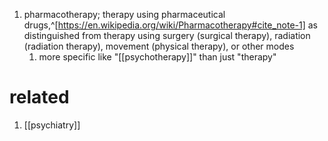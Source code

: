 1. pharmacotherapy; therapy using pharmaceutical drugs,^[https://en.wikipedia.org/wiki/Pharmacotherapy#cite_note-1] as distinguished from therapy using surgery (surgical therapy), radiation (radiation therapy), movement (physical therapy), or other modes
	1. more specific like "[[psychotherapy]]" than just "therapy"

# related
1. [[psychiatry]]